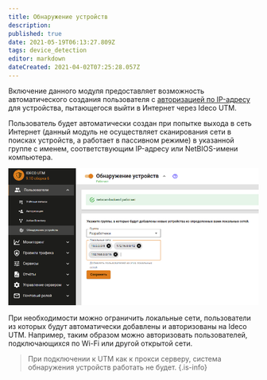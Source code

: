 ```yaml
---
title: Обнаружение устройств
description: 
published: true
date: 2021-05-19T06:13:27.809Z
tags: device_detection
editor: markdown
dateCreated: 2021-04-02T07:25:28.057Z
---
```


Включение данного модуля предоставляет возможность автоматического создания пользователя с [авторизацией по IP-адресу](/Настройка/Авторизация-пользователей/Авторизация-по-IP-адресу) для устройства, пытающегося выйти в Интернет через Ideco UTM.

Пользователь будет автоматически создан при попытке выхода в сеть Интернет (данный модуль не осуществляет сканирования сети в поисках устройств, а работает в пассивном режиме) в указанной группе с именем, соответствующим IP-адресу или NetBIOS-имени компьютера.

![discovery-dev.png](/discovery-dev.png)

При необходимости можно ограничить локальные сети, пользователи из которых будут автоматически добавлены и авторизованы на Ideco UTM. Например, таким образом можно авторизовать пользователей, подключающихся по Wi-Fi или другой открытой сети.

> При подключении к UTM как к прокси серверу, система обнаружения устройств работать не будет.
{.is-info}